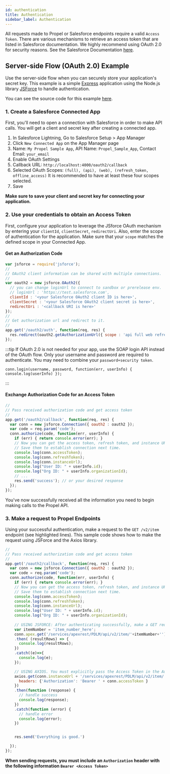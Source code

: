 ```yaml
---
id: authentication
title: Authentication
sidebar_label: Authentication
---
```


All requests made to Propel or Salesforce endpoints require a valid `Access Token`. There are various mechanisms to retrieve an access token that are listed in Salesforce documentation. We highly recommend using OAuth 2.0 for security reasons. See the Salesforce Documentation [here](https://developer.salesforce.com/docs/atlas.en-us.api_rest.meta/api_rest/intro_oauth_and_connected_apps.htm).

## Server-side Flow (OAuth 2.0) Example
Use the server-side flow when you can securely store your application's secret key. This example is a simple [Express](https://expressjs.com/) application using the Node.js library [JSForce](https://jsforce.github.io) to handle authentication. 

You can see the source code for this example [here](https://github.com/propelplm/examples).

### 1. Create a Salesforce Connected App
First, you'll need to open a connection with Salesforce in order to make API calls. You will get a client and secret key after creating a connected app.
1. In Salesforce Lightning, Go to Salesforce Setup > App Manager
2. Click `New Connected App` on the App Manager page
3. Name: `My Propel Sample App`, API Name: `Propel_Sample_App`, Contact Email: `your_email`
4. Enable OAuth Settings
5. Callback URL: `http://localhost:4000/oauth2/callback`
6. Selected OAuth Scopes: `(full), (api), (web), (refresh_token, offline_access)` It is recommended to have at least these four scopes selected.
7. Save

**Make sure to save your client and secret key for connecting your application.**

### 2. Use your credentials to obtain an Access Token
First, configure your application to leverage the JSforce OAuth mechanism by entering your `clientId`, `clientSecret`, `redirectUri`. Also, enter the scope of authentication for the application. Make sure that your `scope` matches the defined scope in your Connected App.

#### Get an Authorization Code
```javascript title="index.js"
var jsforce = require('jsforce');
//
// OAuth2 client information can be shared with multiple connections.
//
var oauth2 = new jsforce.OAuth2({
  // you can change loginUrl to connect to sandbox or prerelease env.
  // loginUrl : 'https://test.salesforce.com',
  clientId : '<your Salesforce OAuth2 client ID is here>',
  clientSecret : '<your Salesforce OAuth2 client secret is here>',
  redirectUri : '<callback URI is here>'
});
//
// Get authorization url and redirect to it.
//
app.get('/oauth2/auth', function(req, res) {
  res.redirect(oauth2.getAuthorizationUrl({ scope : 'api full web refresh_token offline_access' }));
});
```

:::tip
If OAuth 2.0 is not needed for your app, use the SOAP login API instead of the OAuth flow. Only your username and password are required to authenticate. You may need to combine your `password+security token`.
```
conn.login(username, password, function(err, userInfo) { console.log(userInfo) });
```
:::

#### Exchange Authorization Code for an Access Token
```javascript title="index.js"
//
// Pass received authorization code and get access token
//
app.get('/oauth2/callback', function(req, res) {
  var conn = new jsforce.Connection({ oauth2 : oauth2 });
  var code = req.param('code');
  conn.authorize(code, function(err, userInfo) {
    if (err) { return console.error(err); }
    // Now you can get the access token, refresh token, and instance URL information.
    // Save them to establish connection next time.
    console.log(conn.accessToken);
    console.log(conn.refreshToken);
    console.log(conn.instanceUrl);
    console.log("User ID: " + userInfo.id);
    console.log("Org ID: " + userInfo.organizationId);
    // ...
    res.send('success'); // or your desired response
  });
});
```

You've now successfully received all the information you need to begin making calls to the Propel API.

### 3. Make a request to Propel Endpoints
Using your successful authentication, make a request to the `GET /v2/item` endpoint (see highlighted lines). This sample code shows how to make the request using JSForce and the Axios library.

```javascript title="index.js" {17-25,27-38}
//
// Pass received authorization code and get access token
//
app.get('/oauth2/callback', function(req, res) {
  var conn = new jsforce.Connection({ oauth2 : oauth2 });
  var code = req.param('code');
  conn.authorize(code, function(err, userInfo) {
    if (err) { return console.error(err); }
    // Now you can get the access token, refresh token, and instance URL information.
    // Save them to establish connection next time.
    console.log(conn.accessToken);
    console.log(conn.refreshToken);
    console.log(conn.instanceUrl);
    console.log("User ID: " + userInfo.id);
    console.log("Org ID: " + userInfo.organizationId);
    
    // USING JSFORCE: After authenticating successfully, make a GET request to /v2/item/:itemNumber
    var itemNumber = 'item_number_here';
    conn.apex.get('/services/apexrest/PDLM/api/v2/item/'+itemNumber+'')
    .then( (resultRows) => {
      console.log(resultRows);
    })
    .catch((e)=>{ 
      console.log(e);
    }); 

    // USING AXIOS. You must explicitly pass the Access Token in the Authorization Header
    axios.get(conn.instanceUrl + '/services/apexrest/PDLM/api/v2/item/'+itemNumber+'', {
      headers: {'Authorization': 'Bearer ' + conn.accessToken }
    })
    .then(function (response) {
      // handle success
      console.log(response);
    })
    .catch(function (error) {
      // handle error
      console.log(error);
    })


    res.send('Everything is good.')

  });
});
```

**When sending requests, you must include an `Authorization` header with the following information `Bearer <Access Token>`**
